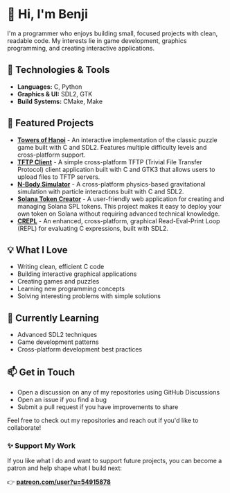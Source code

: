 # 👋 Hi, I'm Benji

I'm a programmer who enjoys building small, focused projects with clean, readable code. My interests lie in game development, graphics programming, and creating interactive applications.

## 🔧 Technologies & Tools
- **Languages:** C, Python
- **Graphics & UI:** SDL2, GTK
- **Build Systems:** CMake, Make

## 🚀 Featured Projects
- [**Towers of Hanoi**](https://github.com/datalore92/TowersOfHanoi) - An interactive implementation of the classic puzzle game built with C and SDL2. Features multiple difficulty levels and cross-platform support.
- [**TFTP Client**](https://github.com/datalore92/TFTP-Client) - A simple cross-platform TFTP (Trivial File Transfer Protocol) client application built with C and GTK3 that allows users to upload files to TFTP servers.
- [**N-Body Simulator**](https://github.com/datalore92/N-Body-Simulator) -  A cross-platform physics-based gravitational simulation with particle interactions built with C and SDL2.
- [**Solana Token Creator**](https://github.com/datalore92/SolanaTokenCreator) - A user-friendly web application for creating and managing Solana SPL tokens. This project makes it easy to deploy your own token on Solana without requiring advanced technical knowledge.
- [**CREPL**](https://github.com/datalore92/CREPL) - An enhanced, cross-platform, graphical Read-Eval-Print Loop (REPL) for evaluating C expressions, built with SDL2.
<!-- Add more projects as you create them -->

## 💡 What I Love
- Writing clean, efficient C code
- Building interactive graphical applications
- Creating games and puzzles
- Learning new programming concepts
- Solving interesting problems with simple solutions

## 🌱 Currently Learning
- Advanced SDL2 techniques
- Game development patterns
- Cross-platform development best practices

## 📫 Get in Touch
- Open a discussion on any of my repositories using GitHub Discussions
- Open an issue if you find a bug
- Submit a pull request if you have improvements to share

Feel free to check out my repositories and reach out if you'd like to collaborate!

### ✨ Support My Work

If you like what I do and want to support future projects, you can become a patron and help shape what I build next:

👉 [**patreon.com/user?u=54915878**](https://patreon.com/user?u=54915878)


<!--
Fun fact: My username is inspired by the android Data from Star Trek: The Next Generation, 
combined with the year '92!
-->

<!---
datalore92/datalore92 is a ✨ special ✨ repository because its `README.md` (this file) appears on your GitHub profile.
You can click the Preview link to take a look at your changes.
--->
